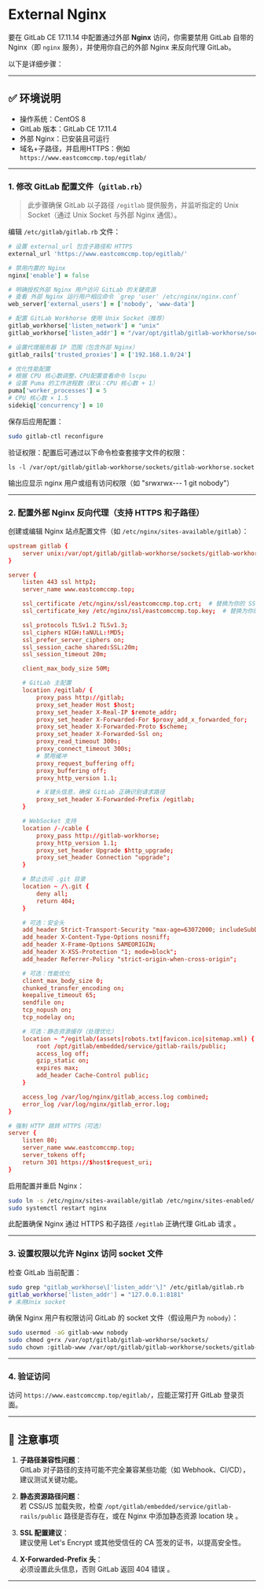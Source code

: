 # External Nginx

要在 GitLab CE 17.11.14 中配置通过外部 **Nginx** 访问，你需要禁用 GitLab 自带的 Nginx（即 `nginx` 服务），并使用你自己的外部 Nginx 来反向代理 GitLab。

以下是详细步骤：

---

## ✅ 环境说明

- 操作系统：CentOS 8
- GitLab 版本：GitLab CE 17.11.4
- 外部 Nginx：已安装且可运行
- 域名+子路径，并启用HTTPS：例如 `https://www.eastcomccmp.top/egitlab/`

---

### 1. **修改 GitLab 配置文件（`gitlab.rb`）**

> 此步骤确保 GitLab 以子路径 `/egitlab` 提供服务，并监听指定的 Unix Socket（通过 Unix Socket 与外部 Nginx 通信）。

编辑 `/etc/gitlab/gitlab.rb` 文件：

```ruby
# 设置 external_url 包含子路径和 HTTPS
external_url 'https://www.eastcomccmp.top/egitlab/'

# 禁用内置的 Nginx
nginx['enable'] = false

# 明确授权外部 Nginx 用户访问 GitLab 的关键资源
# 查看 外部 Nginx 运行用户相应命令 `grep 'user' /etc/nginx/nginx.conf`
web_server['external_users'] = ['nobody', 'www-data']

# 配置 GitLab Workhorse 使用 Unix Socket（推荐）
gitlab_workhorse['listen_network'] = "unix"
gitlab_workhorse['listen_addr'] = "/var/opt/gitlab/gitlab-workhorse/sockets/gitlab-workhorse.socket"

# 设置代理服务器 IP 范围（包含外部 Nginx）
gitlab_rails['trusted_proxies'] = ['192.168.1.0/24']

# 优化性能配置
# 根据 CPU 核心数调整，CPU配置查看命令 lscpu
# 设置 Puma 的工作进程数（默认：CPU 核心数 + 1）
puma['worker_processes'] = 5
# CPU 核心数 × 1.5
sidekiq['concurrency'] = 10
```

保存后应用配置：

```bash
sudo gitlab-ctl reconfigure
```

验证权限：配置后可通过以下命令检查套接字文件的权限：

`ls -l /var/opt/gitlab/gitlab-workhorse/sockets/gitlab-workhorse.socket`

输出应显示 nginx 用户或组有访问权限（如 "srwxrwx--- 1 git nobody"）

---

### 2. **配置外部 Nginx 反向代理（支持 HTTPS 和子路径）**

创建或编辑 Nginx 站点配置文件（如 `/etc/nginx/sites-available/gitlab`）：

```conf
upstream gitlab {
    server unix:/var/opt/gitlab/gitlab-workhorse/sockets/gitlab-workhorse.socket fail_timeout=0;
}

server {
    listen 443 ssl http2;
    server_name www.eastcomccmp.top;

    ssl_certificate /etc/nginx/ssl/eastcomccmp.top.crt;  # 替换为你的 SSL 证书路径
    ssl_certificate_key /etc/nginx/ssl/eastcomccmp.top.key;  # 替换为你的 SSL 私钥路径

    ssl_protocols TLSv1.2 TLSv1.3;
    ssl_ciphers HIGH:!aNULL:!MD5;
    ssl_prefer_server_ciphers on;
    ssl_session_cache shared:SSL:20m;
    ssl_session_timeout 20m;

    client_max_body_size 50M;

    # GitLab 主配置
    location /egitlab/ {
        proxy_pass http://gitlab;
        proxy_set_header Host $host;
        proxy_set_header X-Real-IP $remote_addr;
        proxy_set_header X-Forwarded-For $proxy_add_x_forwarded_for;
        proxy_set_header X-Forwarded-Proto $scheme;
        proxy_set_header X-Forwarded-Ssl on;
        proxy_read_timeout 300s;
        proxy_connect_timeout 300s;
        # 禁用缓冲
        proxy_request_buffering off;
        proxy_buffering off;
        proxy_http_version 1.1;

        # 关键头信息，确保 GitLab 正确识别请求路径
        proxy_set_header X-Forwarded-Prefix /egitlab;
    }

    # WebSocket 支持
    location /-/cable {
        proxy_pass http://gitlab-workhorse;
        proxy_http_version 1.1;
        proxy_set_header Upgrade $http_upgrade;
        proxy_set_header Connection "upgrade";
    }

    # 禁止访问 .git 目录
    location ~ /\.git {
        deny all;
        return 404;
    }

    # 可选：安全头
    add_header Strict-Transport-Security "max-age=63072000; includeSubDomains; preload";
    add_header X-Content-Type-Options nosniff;
    add_header X-Frame-Options SAMEORIGIN;
    add_header X-XSS-Protection "1; mode=block";
    add_header Referrer-Policy "strict-origin-when-cross-origin";

    # 可选：性能优化
    client_max_body_size 0;
    chunked_transfer_encoding on;
    keepalive_timeout 65;
    sendfile on;
    tcp_nopush on;
    tcp_nodelay on;

    # 可选：静态资源缓存（处理优化）
    location ~ ^/egitlab/(assets|robots.txt|favicon.ico|sitemap.xml) {
        root /opt/gitlab/embedded/service/gitlab-rails/public;
        access_log off;
        gzip_static on;
        expires max;
        add_header Cache-Control public;
    }

    access_log /var/log/nginx/gitlab_access.log combined;
    error_log /var/log/nginx/gitlab_error.log;
}

# 强制 HTTP 跳转 HTTPS（可选）
server {
    listen 80;
    server_name www.eastcomccmp.top;
    server_tokens off;
    return 301 https://$host$request_uri;
}
```

启用配置并重启 Nginx：

```bash
sudo ln -s /etc/nginx/sites-available/gitlab /etc/nginx/sites-enabled/
sudo systemctl restart nginx
```

此配置确保 Nginx 通过 HTTPS 和子路径 `/egitlab` 正确代理 GitLab 请求 。

---

### 3. **设置权限以允许 Nginx 访问 socket 文件**

检查 GitLab 当前配置：

```sh
sudo grep "gitlab_workhorse\['listen_addr'\]" /etc/gitlab/gitlab.rb
gitlab_workhorse['listen_addr'] = "127.0.0.1:8181"
# 未用Unix socket
```

确保 Nginx 用户有权限访问 GitLab 的 socket 文件（假设用户为 `nobody`）：

```bash
sudo usermod -aG gitlab-www nobody
sudo chmod g+rx /var/opt/gitlab/gitlab-workhorse/sockets/
sudo chown :gitlab-www /var/opt/gitlab/gitlab-workhorse/sockets/gitlab-workhorse.socket
```

---

### 4. **验证访问**

访问 `https://www.eastcomccmp.top/egitlab/`，应能正常打开 GitLab 登录页面。

---

## 📌 注意事项

1. **子路径兼容性问题**：  
   GitLab 对子路径的支持可能不完全兼容某些功能（如 Webhook、CI/CD），建议测试关键功能。

2. **静态资源路径问题**：  
   若 CSS/JS 加载失败，检查 `/opt/gitlab/embedded/service/gitlab-rails/public` 路径是否存在，或在 Nginx 中添加静态资源 location 块 。

3. **SSL 配置建议**：  
   建议使用 Let's Encrypt 或其他受信任的 CA 签发的证书，以提高安全性。

4. **X-Forwarded-Prefix 头**：  
   必须设置此头信息，否则 GitLab 返回 404 错误 。

---
